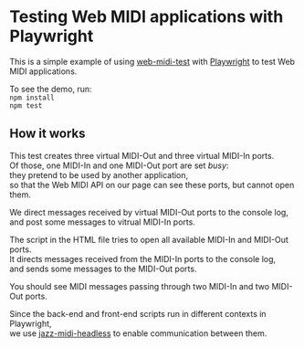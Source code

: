 # Testing Web MIDI applications with Playwright

This is a simple example of using
[web-midi-test](https://www.npmjs.com/package/web-midi-test)
with [Playwright](https://www.npmjs.com/package/playwright) to test Web MIDI applications.

To see the demo, run:  
`npm install`  
`npm test`

## How it works
This test creates three virtual MIDI-Out and three virtual MIDI-In ports.  
Of those, one MIDI-In and one MIDI-Out port are set *busy*:  
they pretend to be used by another application,  
so that the Web MIDI API on our page can see these ports, but cannot open them.

We direct messages received by virtual MIDI-Out ports to the console log,  
and post some messages to vitrual MIDI-In ports.

The script in the HTML file tries to open all available MIDI-In and MIDI-Out ports.  
It directs messages received from the MIDI-In ports to the console log,  
and sends some messages to the MIDI-Out ports.

You should see MIDI messages passing through two MIDI-In and two MIDI-Out ports.

Since the back-end and front-end scripts run in different contexts in Playwright,  
we use [jazz-midi-headless](https://github.com/jazz-soft/jazz-midi-headless) to enable communication between them.
